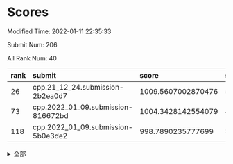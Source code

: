 # Scores

Modified Time: 2022-01-11 22:35:33

Submit Num: 206

All Rank Num: 40

| rank |               submit               |       score        |       sigma        | pk_num |
| :--- | :--------------------------------- | :----------------- | :----------------- | :----- |
| 26   | cpp.21_12_24.submission-2b2ea0d7   | 1009.5607002870476 | 5.428445484938791  | 1      |
| 73   | cpp.2022_01_09.submission-816672bd | 1004.3428142554079 | 4.664653969461935  | 0      |
| 118  | cpp.2022_01_09.submission-5b0e3de2 | 998.7890235777699  | 3.5596121795840854 | 1      |


<details>
<summary>全部</summary>

| rank |                 submit                 |       score        |       sigma        | pk_num |
| :--- | :------------------------------------- | :----------------- | :----------------- | :----- |
| 1    | gobigger.level_1.submission_level_1_14 | 1015.7460553731929 | 4.894130274816407  | 1      |
| 2    | gobigger.level_3.submission_level_3_19 | 1015.4414605144688 | 4.222031397402756  | 2      |
| 3    | gobigger.level_3.submission_level_3_2  | 1015.1633823591072 | 3.508620125503362  | 1      |
| 4    | gobigger.level_1.submission_level_1_21 | 1014.673184729344  | 5.006595516732385  | 0      |
| 5    | gobigger.level_3.submission_level_3_28 | 1014.488514405805  | 4.689212230721034  | 0      |
| 6    | gobigger.level_3.submission_level_3_0  | 1014.0674445497095 | 3.334820278922873  | 1      |
| 7    | gobigger.level_3.submission_level_3_25 | 1013.9593853121158 | 4.8759387238624505 | 0      |
| 8    | gobigger.level_3.submission_level_3_34 | 1012.6482047391249 | 4.911948056421903  | 1      |
| 9    | gobigger.level_3.submission_level_3_37 | 1012.4612796523325 | 3.7446212974417485 | 1      |
| 10   | gobigger.level_1.submission_level_1_41 | 1012.3907247169898 | 3.4715345458631632 | 1      |
| 11   | gobigger.level_3.submission_level_3_6  | 1012.301693132251  | 3.124340511838048  | 0      |
| 12   | gobigger.level_3.submission_level_3_46 | 1012.2211818751177 | 3.8281391415127297 | 0      |
| 13   | gobigger.level_3.submission_level_3_48 | 1012.2103538147854 | 4.967682512759055  | 0      |
| 14   | gobigger.level_3.submission_level_3_27 | 1012.0700626380609 | 4.0101142902318205 | 0      |
| 15   | gobigger.level_3.submission_level_3_38 | 1011.837903396767  | 3.3343989364406745 | 1      |
| 16   | gobigger.level_3.submission_level_3_20 | 1011.2812219805379 | 3.3635119706562175 | 2      |
| 17   | gobigger.level_3.submission_level_3_44 | 1011.0432217246906 | 4.2225282423827055 | 0      |
| 18   | gobigger.level_3.submission_level_3_15 | 1010.8493238960498 | 4.017405064917253  | 1      |
| 19   | gobigger.level_3.submission_level_3_22 | 1010.8399081192186 | 3.203117710021511  | 1      |
| 20   | gobigger.level_3.submission_level_3_3  | 1010.7733090133424 | 4.377584362897156  | 0      |
| 21   | gobigger.level_3.submission_level_3_1  | 1010.6356126265749 | 3.6059715537769237 | 1      |
| 22   | gobigger.level_3.submission_level_3_24 | 1010.1924347718939 | 5.681086797362832  | 1      |
| 23   | gobigger.level_3.submission_level_3_12 | 1010.1456736007154 | 3.3723906157492176 | 1      |
| 24   | gobigger.level_3.submission_level_3_14 | 1009.9336553127972 | 4.000883009196683  | 0      |
| 25   | gobigger.level_3.submission_level_3_31 | 1009.7002016967651 | 5.2946007560840815 | 1      |
| 26   | cpp.21_12_24.submission-2b2ea0d7       | 1009.5607002870476 | 5.428445484938791  | 1      |
| 27   | gobigger.level_1.submission_level_1_33 | 1009.3801629285208 | 4.0609530756647265 | 0      |
| 28   | gobigger.level_3.submission_level_3_45 | 1008.8487080288229 | 3.976594492651258  | 2      |
| 29   | gobigger.level_3.submission_level_3_18 | 1008.8004349621332 | 2.9497182237372446 | 1      |
| 30   | gobigger.level_3.submission_level_3_5  | 1008.7049197829501 | 4.685442375494995  | 0      |
| 31   | gobigger.level_3.submission_level_3_49 | 1008.6382529287853 | 3.41214148839994   | 1      |
| 32   | gobigger.level_1.submission_level_1_8  | 1008.5700160537548 | 3.197668770429559  | 1      |
| 33   | gobigger.level_3.submission_level_3_40 | 1008.5476808248433 | 2.736246055082868  | 3      |
| 34   | gobigger.level_3.submission_level_3_42 | 1008.1047686718682 | 3.0737256320001625 | 0      |
| 35   | gobigger.level_3.submission_level_3_36 | 1008.0165358077055 | 6.122361015918895  | 0      |
| 36   | gobigger.level_1.submission_level_1_24 | 1008.0119713277779 | 4.82273935888206   | 0      |
| 37   | gobigger.level_3.submission_level_3_47 | 1008.0082744236521 | 3.9390893312061124 | 0      |
| 38   | gobigger.jsonzb.submission_level_4_0   | 1007.9739917074389 | 3.297191039651654  | 0      |
| 39   | gobigger.level_3.submission_level_3_17 | 1007.9367112056156 | 3.5878596217474548 | 1      |
| 40   | gobigger.level_3.submission_level_3_41 | 1007.7210565983378 | 3.1131750522075614 | 2      |
| 41   | gobigger.level_3.submission_level_3_10 | 1007.6771361740618 | 3.345475711353756  | 1      |
| 42   | gobigger.level_3.submission_level_3_4  | 1007.646087411411  | 2.9441722465797904 | 1      |
| 43   | gobigger.level_3.submission_level_3_30 | 1007.5731831970519 | 3.7220902722821045 | 0      |
| 44   | gobigger.level_1.submission_level_1_49 | 1007.5654479091061 | 4.662376674570215  | 0      |
| 45   | gobigger.level_2.submission_level_2_25 | 1007.0522365986495 | 6.007621044015108  | 1      |
| 46   | gobigger.level_1.submission_level_1_47 | 1007.0043962705595 | 4.663353035226841  | 1      |
| 47   | gobigger.level_1.submission_level_1_5  | 1006.9327957822632 | 3.496598881549527  | 1      |
| 48   | gobigger.level_3.submission_level_3_33 | 1006.8926041999156 | 2.7360259671391622 | 1      |
| 49   | gobigger.level_3.submission_level_3_35 | 1006.848774223156  | 4.273997633012495  | 1      |
| 50   | gobigger.level_1.submission_level_1_34 | 1006.6842850924337 | 3.3450957449150107 | 0      |
| 51   | gobigger.level_1.submission_level_1_27 | 1006.6545598621404 | 3.6149941438958364 | 0      |
| 52   | gobigger.level_3.submission_level_3_43 | 1006.3933886667279 | 2.9220190230376786 | 2      |
| 53   | gobigger.level_1.submission_level_1_12 | 1006.3666847888239 | 4.4555654972609835 | 1      |
| 54   | gobigger.level_3.submission_level_3_13 | 1006.2813076355171 | 4.640475869487862  | 0      |
| 55   | gobigger.level_1.submission_level_1_6  | 1006.2615725387768 | 3.6877077407939938 | 1      |
| 56   | gobigger.level_1.submission_level_1_4  | 1006.1851553860996 | 3.063319576983622  | 2      |
| 57   | gobigger.level_1.submission_level_1_2  | 1006.0908666784528 | 4.648765996650278  | 0      |
| 58   | gobigger.level_1.submission_level_1_31 | 1006.0886075136093 | 3.492656088666784  | 0      |
| 59   | gobigger.level_3.submission_level_3_8  | 1006.0060971583545 | 3.9301914405844767 | 1      |
| 60   | gobigger.level_3.submission_level_3_32 | 1005.8158725291802 | 4.333950892305633  | 0      |
| 61   | gobigger.level_1.submission_level_1_35 | 1005.7613587419241 | 5.408709089743159  | 0      |
| 62   | gobigger.level_1.submission_level_1_29 | 1005.6633957757398 | 3.872472653755848  | 1      |
| 63   | gobigger.level_3.submission_level_3_11 | 1005.6445920942459 | 4.73125097241078   | 0      |
| 64   | gobigger.level_3.submission_level_3_29 | 1005.5449376670039 | 5.530467596298761  | 0      |
| 65   | gobigger.level_1.submission_level_1_10 | 1005.4555283202224 | 6.372965277559594  | 0      |
| 66   | gobigger.level_1.submission_level_1_1  | 1005.2007315501966 | 4.630145158930821  | 2      |
| 67   | gobigger.level_1.submission_level_1_32 | 1005.0503710314026 | 4.185636379444871  | 0      |
| 68   | gobigger.level_3.submission_level_3_23 | 1004.8535735330831 | 4.142970477832657  | 1      |
| 69   | gobigger.level_1.submission_level_1_16 | 1004.7507697640251 | 3.665748457542805  | 1      |
| 70   | gobigger.level_1.submission_level_1_18 | 1004.7275784280397 | 3.9329707679132153 | 0      |
| 71   | gobigger.level_3.submission_level_3_21 | 1004.5294988787493 | 4.691748245182321  | 0      |
| 72   | gobigger.level_1.submission_level_1_9  | 1004.4704215175897 | 2.86759392872411   | 2      |
| 73   | cpp.2022_01_09.submission-816672bd     | 1004.3428142554079 | 4.664653969461935  | 0      |
| 74   | gobigger.level_3.submission_level_3_16 | 1004.2479835523471 | 4.89209439956128   | 1      |
| 75   | gobigger.level_1.submission_level_1_39 | 1003.8352311393032 | 3.5569007307020657 | 0      |
| 76   | gobigger.level_1.submission_level_1_36 | 1003.7394740401203 | 3.8811199423178246 | 1      |
| 77   | gobigger.random.submission_random_18   | 1003.6095502059163 | 3.4587009578761836 | 0      |
| 78   | gobigger.level_1.submission_level_1_30 | 1003.5795089446567 | 3.419720077929968  | 1      |
| 79   | gobigger.level_1.submission_level_1_25 | 1003.4741879679294 | 4.911874345501714  | 0      |
| 80   | gobigger.level_1.submission_level_1_15 | 1003.4139802959454 | 4.047040286420282  | 1      |
| 81   | gobigger.level_1.submission_level_1_17 | 1003.1009298750377 | 3.2761729294439084 | 2      |
| 82   | gobigger.level_2.submission_level_2_19 | 1003.0931443177838 | 3.374900455878871  | 2      |
| 83   | gobigger.level_1.submission_level_1_48 | 1003.0866405913765 | 3.2301337764907023 | 0      |
| 84   | gobigger.level_1.submission_level_1_26 | 1003.0501350361681 | 4.270690640913914  | 1      |
| 85   | gobigger.level_2.submission_level_2_38 | 1003.0328438465494 | 4.768525186706527  | 0      |
| 86   | gobigger.level_1.submission_level_1_42 | 1003.0001587208171 | 3.4078498169509057 | 0      |
| 87   | gobigger.level_1.submission_level_1_44 | 1002.6471985623043 | 3.4803849040709833 | 1      |
| 88   | gobigger.level_3.submission_level_3_7  | 1002.6165475361629 | 4.484593037854424  | 0      |
| 89   | gobigger.level_3.submission_level_3_9  | 1002.0205598224281 | 4.3039803070353315 | 1      |
| 90   | gobigger.level_1.submission_level_1_43 | 1002.0046207783004 | 3.4725227701621795 | 1      |
| 91   | gobigger.level_3.submission_level_3_26 | 1001.8377569994345 | 4.640307950231596  | 1      |
| 92   | gobigger.level_1.submission_level_1_19 | 1001.8281473226587 | 3.662452290035561  | 0      |
| 93   | gobigger.level_1.submission_level_1_23 | 1001.7759946665288 | 2.9449772078914314 | 2      |
| 94   | gobigger.random.submission_random_14   | 1001.5938188156246 | 4.766597653702386  | 0      |
| 95   | gobigger.level_1.submission_level_1_7  | 1001.5128695527987 | 3.967469409425089  | 1      |
| 96   | gobigger.level_2.submission_level_2_27 | 1001.4816602883948 | 2.9318839977694204 | 1      |
| 97   | gobigger.level_1.submission_level_1_28 | 1001.3544956501487 | 4.0677016209799035 | 0      |
| 98   | gobigger.level_1.submission_level_1_37 | 1001.3355247097185 | 5.128246567276799  | 0      |
| 99   | gobigger.level_3.submission_level_3_39 | 1001.3315535163463 | 5.177278961494356  | 1      |
| 100  | gobigger.random.submission_random_26   | 1000.8084356538185 | 3.179046128016897  | 1      |
| 101  | gobigger.level_1.submission_level_1_38 | 1000.7838675585966 | 3.340333728203455  | 1      |
| 102  | gobigger.random.submission_random_38   | 1000.5880732967546 | 4.084277759778233  | 0      |
| 103  | gobigger.random.submission_random_5    | 1000.4478141412894 | 3.4746354133063946 | 1      |
| 104  | gobigger.level_2.submission_level_2_1  | 1000.0             | 8.333333333333334  | 0      |
| 105  | gobigger.random.submission_random_6    | 1000.0             | 8.333333333333334  | 0      |
| 106  | gobigger.level_1.submission_level_1_3  | 1000.0             | 8.333333333333334  | 0      |
| 107  | gobigger.level_1.submission_level_1_11 | 999.7868897600406  | 3.081693478684521  | 1      |
| 108  | gobigger.random.submission_random_46   | 999.6434483583478  | 3.126087303404847  | 0      |
| 109  | gobigger.random.submission_random_49   | 999.4800248726284  | 2.710985003030829  | 2      |
| 110  | gobigger.level_1.submission_level_1_13 | 999.4462747863067  | 2.943579993381907  | 0      |
| 111  | gobigger.level_2.submission_level_2_12 | 999.4187703612943  | 3.050425894106101  | 1      |
| 112  | gobigger.level_1.submission_level_1_22 | 999.3951646471897  | 3.4989072062968845 | 2      |
| 113  | gobigger.random.submission_random_15   | 999.3384024507767  | 4.119263695624103  | 0      |
| 114  | gobigger.level_2.submission_level_2_26 | 999.3173163422365  | 3.781048193730499  | 1      |
| 115  | gobigger.level_1.submission_level_1_20 | 999.2312910764363  | 3.115686822845921  | 1      |
| 116  | gobigger.level_2.submission_level_2_33 | 999.1184900115461  | 3.5234479334798925 | 2      |
| 117  | gobigger.random.submission_random_29   | 998.8261517959752  | 3.0056460882317637 | 1      |
| 118  | cpp.2022_01_09.submission-5b0e3de2     | 998.7890235777699  | 3.5596121795840854 | 1      |
| 119  | gobigger.level_2.submission_level_2_30 | 998.6906645210637  | 2.9429497757458796 | 1      |
| 120  | gobigger.random.submission_random_40   | 998.5455085606528  | 2.6334010613030703 | 1      |
| 121  | gobigger.random.submission_random_45   | 998.5408338539949  | 3.0727499726754686 | 2      |
| 122  | gobigger.level_2.submission_level_2_31 | 998.2151469980944  | 3.063912396832551  | 2      |
| 123  | gobigger.level_1.submission_level_1_0  | 998.2142349940137  | 3.801238001439036  | 0      |
| 124  | gobigger.random.submission_random_2    | 998.1809100687169  | 3.9795951482285523 | 0      |
| 125  | gobigger.level_1.submission_level_1_40 | 998.1152093574332  | 4.08626755838118   | 2      |
| 126  | gobigger.random.submission_random_30   | 998.0591054809768  | 3.4769443420584665 | 1      |
| 127  | gobigger.random.submission_random_44   | 997.9733651488068  | 3.4892862780879375 | 1      |
| 128  | gobigger.random.submission_random_9    | 997.7654894187226  | 3.2285244110534825 | 1      |
| 129  | gobigger.level_1.submission_level_1_46 | 997.7432268131439  | 3.1893873367075543 | 1      |
| 130  | gobigger.level_2.submission_level_2_18 | 997.6221189340505  | 5.705496543164374  | 0      |
| 131  | gobigger.level_2.submission_level_2_37 | 997.5804802723898  | 4.0589264105769525 | 0      |
| 132  | gobigger.random.submission_random_31   | 997.5764107234704  | 3.868181925979084  | 1      |
| 133  | gobigger.random.submission_random_10   | 997.4787866178136  | 3.3818177784576795 | 2      |
| 134  | gobigger.level_2.submission_level_2_35 | 997.3601850349565  | 3.8635675980123505 | 0      |
| 135  | gobigger.level_2.submission_level_2_24 | 997.3516420120817  | 5.671215163046961  | 0      |
| 136  | gobigger.random.submission_random_17   | 997.341213010179   | 2.858468907001033  | 2      |
| 137  | gobigger.level_2.submission_level_2_11 | 997.3404740490697  | 5.314465129495525  | 0      |
| 138  | gobigger.level_2.submission_level_2_47 | 996.9448413479092  | 3.3122643548968553 | 1      |
| 139  | gobigger.random.submission_random_35   | 996.7567716385504  | 4.708968870310435  | 1      |
| 140  | gobigger.random.submission_random_32   | 996.6725047455848  | 3.1392012218294263 | 2      |
| 141  | gobigger.level_2.submission_level_2_20 | 996.6080629060485  | 2.8876968871832984 | 1      |
| 142  | gobigger.random.submission_random_8    | 996.5432890663815  | 3.3819072099437513 | 1      |
| 143  | gobigger.random.submission_random_19   | 996.5084480735362  | 3.6328455511352447 | 1      |
| 144  | gobigger.random.submission_random_47   | 996.4817682759628  | 3.864064481520617  | 0      |
| 145  | gobigger.random.submission_random_24   | 996.4176288656648  | 3.049559162961818  | 2      |
| 146  | gobigger.random.submission_random_23   | 996.3226601439563  | 3.2841448449243344 | 0      |
| 147  | gobigger.random.submission_random_22   | 996.3068512510215  | 3.0117198523611073 | 2      |
| 148  | gobigger.random.submission_random_0    | 996.2303694075074  | 2.7365454580290263 | 2      |
| 149  | gobigger.level_2.submission_level_2_21 | 996.220744184461   | 3.3481513478832188 | 1      |
| 150  | gobigger.random.submission_random_7    | 996.1921217468755  | 3.488512701184808  | 2      |
| 151  | gobigger.random.submission_random_25   | 996.1776106310612  | 3.4839085120472224 | 1      |
| 152  | gobigger.level_2.submission_level_2_16 | 996.1542717973781  | 3.431414581146781  | 2      |
| 153  | gobigger.level_2.submission_level_2_40 | 996.0127922828243  | 4.010000422175322  | 0      |
| 154  | gobigger.random.submission_random_3    | 995.9660789049581  | 3.4402203873964394 | 0      |
| 155  | gobigger.random.submission_random_4    | 995.8773852174301  | 3.350868826062181  | 0      |
| 156  | gobigger.level_2.submission_level_2_23 | 995.8558460757525  | 3.411537449726545  | 1      |
| 157  | gobigger.random.submission_random_21   | 995.4179402061267  | 4.366892468612679  | 1      |
| 158  | gobigger.random.submission_random_28   | 995.3090022190997  | 3.1143301976183664 | 1      |
| 159  | gobigger.level_2.submission_level_2_29 | 995.2362330799638  | 3.0143020125119215 | 3      |
| 160  | gobigger.random.submission_random_11   | 995.047317548309   | 3.673256327954518  | 2      |
| 161  | gobigger.random.submission_random_41   | 994.816269708817   | 4.807120628501904  | 0      |
| 162  | gobigger.level_2.submission_level_2_41 | 994.5626480823507  | 4.018081359162383  | 1      |
| 163  | gobigger.level_2.submission_level_2_32 | 994.3711697270793  | 4.168216971686059  | 0      |
| 164  | gobigger.random.submission_random_33   | 994.1376086830592  | 4.066211661406279  | 0      |
| 165  | gobigger.random.submission_random_13   | 994.0894156311442  | 2.834613941941699  | 3      |
| 166  | gobigger.level_2.submission_level_2_15 | 993.9477449600828  | 4.056924733802455  | 1      |
| 167  | gobigger.level_2.submission_level_2_14 | 993.701121319064   | 2.8958207157767037 | 1      |
| 168  | gobigger.level_2.submission_level_2_34 | 993.6696291155918  | 4.1782958820077205 | 0      |
| 169  | gobigger.level_2.submission_level_2_43 | 993.6345010324668  | 4.014581365800624  | 0      |
| 170  | gobigger.random.submission_random_43   | 993.6039241022611  | 3.7606892911628047 | 0      |
| 171  | gobigger.level_2.submission_level_2_36 | 992.6586945339773  | 3.0357461178987166 | 0      |
| 172  | gobigger.random.submission_random_16   | 992.5813748845003  | 3.3120411990659826 | 2      |
| 173  | gobigger.random.submission_random_48   | 992.5077525631925  | 3.1684213669724834 | 1      |
| 174  | gobigger.random.submission_random_34   | 992.437944636793   | 3.0961987033383354 | 3      |
| 175  | gobigger.random.submission_random_1    | 992.3857053108593  | 6.212461808098179  | 0      |
| 176  | gobigger.level_2.submission_level_2_44 | 992.1174791799972  | 2.914297160690214  | 2      |
| 177  | gobigger.level_2.submission_level_2_22 | 992.0565799547202  | 3.877106733871312  | 0      |
| 178  | gobigger.random.submission_random_39   | 992.037518337161   | 4.248590953105242  | 0      |
| 179  | gobigger.level_2.submission_level_2_48 | 991.9747278607126  | 3.929460617108473  | 1      |
| 180  | gobigger.level_2.submission_level_2_7  | 991.9696672667676  | 3.143402194480562  | 2      |
| 181  | gobigger.level_2.submission_level_2_6  | 991.923582688677   | 3.677230854274248  | 0      |
| 182  | gobigger.random.submission_random_12   | 991.8370719932306  | 4.719295510881666  | 0      |
| 183  | gobigger.level_1.submission_level_1_45 | 991.196583925763   | 4.570937839573316  | 0      |
| 184  | gobigger.level_2.submission_level_2_10 | 990.903698106149   | 3.324128089713816  | 0      |
| 185  | gobigger.level_2.submission_level_2_49 | 990.8611683407188  | 5.491871650815806  | 1      |
| 186  | gobigger.random.submission_random_42   | 990.5724334903377  | 3.877579617609966  | 1      |
| 187  | gobigger.level_2.submission_level_2_5  | 990.5616605221229  | 5.191795549743775  | 0      |
| 188  | gobigger.level_2.submission_level_2_42 | 990.2328309016525  | 5.8654974083903735 | 1      |
| 189  | gobigger.level_2.submission_level_2_2  | 990.140475411997   | 6.107557443356594  | 0      |
| 190  | gobigger.level_2.submission_level_2_0  | 989.6122386694885  | 3.3229776241289652 | 1      |
| 191  | gobigger.random.submission_random_27   | 989.5363707114481  | 5.218500611914067  | 0      |
| 192  | gobigger.level_2.submission_level_2_45 | 989.1984655123955  | 4.06740176809136   | 1      |
| 193  | gobigger.random.submission_random_20   | 989.1057466401234  | 3.514332912243489  | 2      |
| 194  | gobigger.none.submission_none_1        | 988.9997245039434  | 5.38856139428486   | 0      |
| 195  | gobigger.random.submission_random_37   | 988.0877929445284  | 4.530748073352704  | 0      |
| 196  | gobigger.level_2.submission_level_2_8  | 988.0496095607349  | 4.126060770077789  | 1      |
| 197  | gobigger.level_2.submission_level_2_13 | 987.7440805934694  | 3.276735260422819  | 1      |
| 198  | gobigger.level_2.submission_level_2_17 | 987.4504246858407  | 3.6126244761293074 | 1      |
| 199  | gobigger.level_2.submission_level_2_39 | 987.3564333539812  | 4.951356819174839  | 1      |
| 200  | gobigger.level_2.submission_level_2_46 | 986.9864323110127  | 4.6994770619298105 | 1      |
| 201  | gobigger.level_2.submission_level_2_3  | 986.9715208714074  | 3.754051514151958  | 0      |
| 202  | gobigger.level_2.submission_level_2_9  | 986.4659263401257  | 4.684725272477659  | 0      |
| 203  | gobigger.level_2.submission_level_2_4  | 986.309583821867   | 4.512633970929061  | 0      |
| 204  | gobigger.level_2.submission_level_2_28 | 986.0966595806274  | 4.516907098766466  | 2      |
| 205  | gobigger.random.submission_random_36   | 985.9833648882804  | 4.870095464434486  | 1      |
| 206  | gobigger.none.submission_none_0        | 982.2314210088115  | 3.525222175717877  | 1      |

</details>